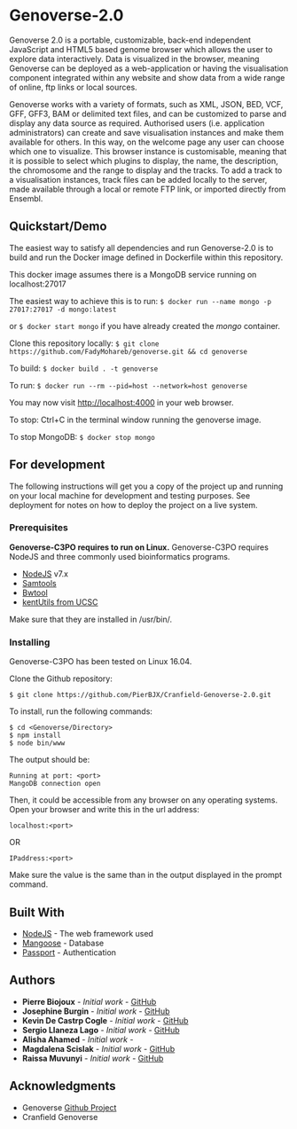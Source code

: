 # Genoverse-2.0

Genoverse 2.0 is a portable, customizable, back-end independent JavaScript and HTML5 based genome browser which allows the user to explore data interactively. Data is visualized in the browser, meaning Genoverse can be deployed as a web-application or having the visualisation component integrated within any website and show data from a wide range of online, ftp links or local sources.

Genoverse works with a variety of formats, such as XML, JSON, BED, VCF, GFF, GFF3, BAM or delimited text files, and can be customized to parse and display any data source as required. Authorised users (i.e. application administrators) can create and save visualisation instances and make them available for others. In this way, on the welcome page any user can choose which one to visualize. This browser instance is customisable, meaning that it is possible to select which plugins to display, the name, the description, the chromosome and the range to display and the tracks. To add a track to a visualisation instances, track files can be added locally to the server, made available through a local or remote FTP link, or imported directly from Ensembl.

## Quickstart/Demo

The easiest way to satisfy all dependencies and run Genoverse-2.0 is to build and run
the Docker image defined in Dockerfile within this repository.

This docker image assumes there is a MongoDB service running on localhost:27017

The easiest way to achieve this is to run: ```$ docker run --name mongo -p 27017:27017 -d mongo:latest```

or ```$ docker start mongo``` if you have already created the *mongo* container.

Clone this repository locally: ```$ git clone https://github.com/FadyMohareb/genoverse.git && cd genoverse```

To build: ```$ docker build . -t genoverse```

To run: ```$ docker run --rm --pid=host --network=host genoverse```

You may now visit [http://localhost:4000](http://localhost:4000) in your web browser.

To stop: Ctrl+C in the terminal window running the genoverse image.

To stop MongoDB: ```$ docker stop mongo```

## For development

The following instructions will get you a copy of the project up and running on your local machine for development and testing purposes. See deployment for notes on how to deploy the project on a live system.

### Prerequisites

**Genoverse-C3PO requires to run on Linux.**
Genoverse-C3PO requires NodeJS  and three commonly used bioinformatics programs.
 - [NodeJS](https://nodejs.org/en/download/) v7.x
 - [Samtools](http://www.htslib.org/download/)
 - [Bwtool](https://github.com/CRG-Barcelona/bwtool)
 - [kentUtils from UCSC](https://github.com/ENCODE-DCC/kentUtils)
 
 Make sure that they are installed in /usr/bin/.

### Installing

Genoverse-C3PO has been tested on Linux 16.04.

Clone the Github repository:
```
$ git clone https://github.com/PierBJX/Cranfield-Genoverse-2.0.git
```

To install, run the following commands:
```
$ cd <Genoverse/Directory>
$ npm install
$ node bin/www
```

The output should be:
```
Running at port: <port>
MangoDB connection open
```

Then, it could be accessible from any browser on any operating systems.
Open your browser and write this in the url address:
```
localhost:<port>
```
OR
```
IPaddress:<port>
```
Make sure the <port> value is the same than in the output displayed in the prompt command.
  
## Built With

* [NodeJS](https://nodejs.org/docs/latest-v7.x/api/) - The web framework used
* [Mangoose](http://mongoosejs.com/docs/api.html) - Database
* [Passport](http://www.passportjs.org/docs/) - Authentication

## Authors

* **Pierre Biojoux** - *Initial work* - [GitHub](https://github.com/PierBJX)
* **Josephine Burgin** - *Initial work* - [GitHub](https://github.com/jb234)
* **Kevin De Castrp Cogle** - *Initial work* - [GitHub](https://github.com/MrKevinDC)
* **Sergio Llaneza Lago** - *Initial work* - [GitHub](https://github.com/Sergiollaneza)
* **Alisha Ahamed** - *Initial work* - 
* **Magdalena Scislak** - *Initial work* - [GitHub](https://github.com/rawwwrrish)
* **Raissa Muvunyi** - *Initial work* - [GitHub](https://github.com/rmuvun95)


## Acknowledgments

* Genoverse [Github Project](https://github.com/wtsi-web/Genoverse)
* Cranfield Genoverse

